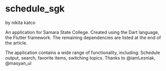 # schedule_sgk
by nikita katco

An application for Samara State College. Created using the Dart language, the Flutter framework. The remaining dependencies are listed at the end of the article. 



The application contains a wide range of functionality, including: Schedule output, search, favorite items, switching topics.
Thanks to @iamLesniak, @masyan_ul
